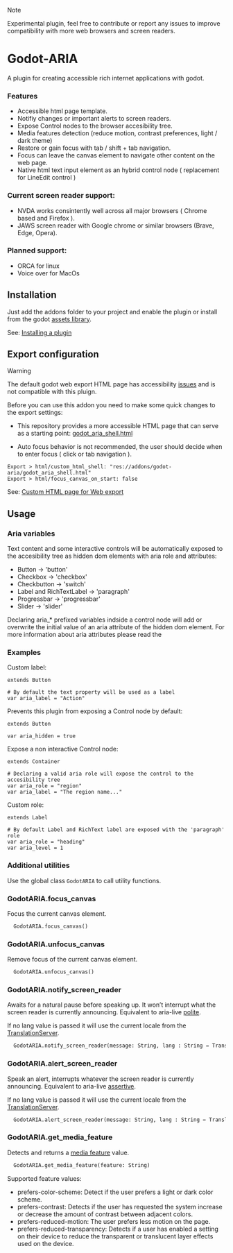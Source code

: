 > [!note]
> Experimental plugin, feel free to contribute or report any issues to improve compatibility with more web browsers and screen readers.

# Godot-ARIA
A plugin for creating accessible rich internet applications with godot.

### Features
- Accessible html page template.
- Notifiy changes or important alerts to screen readers.
- Expose Control nodes to the browser accesibility tree.
- Media features detection (reduce motion, contrast preferences, light / dark theme)
- Restore or gain focus with tab / shift + tab navigation.
- Focus can leave the canvas element to navigate other content on the web page.
- Native html text input element as an hybrid control node ( replacement for LineEdit control )

### Current screen reader support:
- NVDA works consintently well across all major browsers ( Chrome based and Firefox ).  
- JAWS screen reader with Google chrome or similar browsers (Brave, Edge, Opera).

### Planned support:
- ORCA for linux
- Voice over for MacOs
  
## Installation
Just add the addons folder to your project and enable the plugin or install from the godot [assets library](https://godotengine.org/asset-library/asset/3584).

See: [Installing a plugin](https://docs.godotengine.org/en/stable/tutorials/plugins/editor/installing_plugins.html#installing-a-plugin)

## Export configuration
> [!warning]
> The default godot web export HTML page has accessibility [issues](https://github.com/btzr-io/godot-aria/issues/4) and is not compatible with this pluign.

Before you can use this addon you need to make some quick changes to the export settings:

- This repository provides a more accessible HTML page that can serve as a starting point: [godot_aria_shell.html](https://github.com/btzr-io/godot-aria/blob/main/addons/godot-aria/godot_aria_shell.html)

- Auto focus behavior is not recommended, the user should decide when to enter focus ( click or tab navigation ).
  
```shell
Export > html/custom_html_shell: "res://addons/godot-aria/godot_aria_shell.html"
Export > html/focus_canvas_on_start: false
```

See: [Custom HTML page for Web export](https://docs.godotengine.org/en/stable/tutorials/platform/web/customizing_html5_shell.html#custom-html-page-for-web-export)

## Usage

### Aria variables
Text content and some interactive controls will be automatically exposed to the accesibility tree as hidden dom elements with aria role and attributes:
- Button -> 'button'
- Checkbox -> 'checkbox'
- Checkbutton -> 'switch'
- Label and RichTextLabel -> 'paragraph'
- Progressbar -> 'progressbar'
- Slider -> 'slider'

Declaring aria_* prefixed variables indside a control node will add or overwrite the initial value of an aria attribute of the hidden dom element.
For more information about aria attributes please read the 

### Examples
Custom label:
```gdscript
extends Button

# By default the text property will be used as a label 
var aria_label = "Action"
```

Prevents this plugin from exposing a Control node by default:
```gdscript
extends Button

var aria_hidden = true
```

Expose a non interactive Control node:
```gdscript
extends Container

# Declaring a valid aria role will expose the control to the accesibility tree
var aria_role = "region"
var aria_label = "The region name..."
```

Custom role:
```gdscript
extends Label

# By default Label and RichText label are exposed with the 'paragraph' role
var aria_role = "heading"
var aria_level = 1
```

### Additional utilities
Use the global class `GodotARIA` to call utility functions. 

### GodotARIA.focus_canvas
Focus the current canvas element.
```py
  GodotARIA.focus_canvas()
```

### GodotARIA.unfocus_canvas
Remove focus of the current canvas element.
```py
  GodotARIA.unfocus_canvas()
```

### GodotARIA.notify_screen_reader
Awaits for a natural pause before speaking up. It won’t interrupt what the screen reader is currently announcing. Equivalent to aria-live [polite](https://developer.mozilla.org/en-US/docs/Web/Accessibility/ARIA/Attributes/aria-live#polite).

If no lang value is passed it will use the current locale from the [TranslationServer](https://docs.godotengine.org/en/4.3/classes/class_translationserver.html#class-translationserver-method-get-locale).
```py
  GodotARIA.notify_screen_reader(message: String, lang : String = TranslationServer.get_locale())
```

### GodotARIA.alert_screen_reader
Speak an alert, interrupts whatever the screen reader is currently announcing. Equivalent to aria-live [assertive](https://developer.mozilla.org/en-US/docs/Web/Accessibility/ARIA/Attributes/aria-live#assertive).

If no lang value is passed it will use the current locale from the [TranslationServer](https://docs.godotengine.org/en/4.3/classes/class_translationserver.html#class-translationserver-method-get-locale).
```py
  GodotARIA.alert_screen_reader(message: String, lang : String = TranslationServer.get_locale())
```

### GodotARIA.get_media_feature
Detects and returns a [media feature](https://developer.mozilla.org/en-US/docs/Web/CSS/@media#media_features) value. 

```py
  GodotARIA.get_media_feature(feature: String)
```

Supported feature values:
- prefers-color-scheme: Detect if the user prefers a light or dark color scheme.
- prefers-contrast: Detects if the user has requested the system increase or decrease the amount of contrast between adjacent colors. 
- prefers-reduced-motion: The user prefers less motion on the page.
- prefers-reduced-transparency: Detects if a user has enabled a setting on their device to reduce the transparent or translucent layer effects used on the device.
